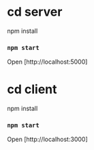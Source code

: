 # cd server
npm install
### `npm start`
Open [http://localhost:5000]

# cd client
npm install
### `npm start`
Open [http://localhost:3000]